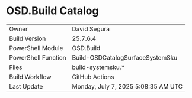 ﻿# OSD.Build Catalog

| | |
|-|-|
| Owner | David Segura |
| Build Version | 25.7.6.4 |
| PowerShell Module | OSD.Build |
| PowerShell Function | Build-OSDCatalogSurfaceSystemSku |
| Files | build-systemsku.* |
| Build Workflow | GitHub Actions |
| Last Update | Monday, July 7, 2025 5:08:35 AM UTC |
